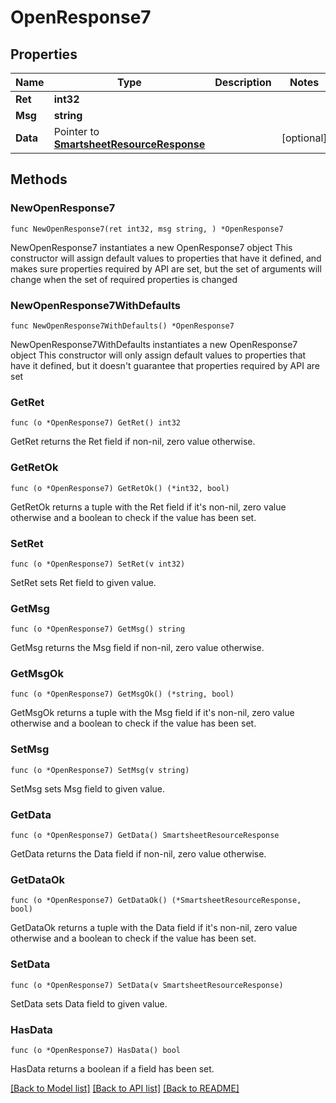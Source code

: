 # OpenResponse7

## Properties

Name | Type | Description | Notes
------------ | ------------- | ------------- | -------------
**Ret** | **int32** |  | 
**Msg** | **string** |  | 
**Data** | Pointer to [**SmartsheetResourceResponse**](SmartsheetResourceResponse.md) |  | [optional] 

## Methods

### NewOpenResponse7

`func NewOpenResponse7(ret int32, msg string, ) *OpenResponse7`

NewOpenResponse7 instantiates a new OpenResponse7 object
This constructor will assign default values to properties that have it defined,
and makes sure properties required by API are set, but the set of arguments
will change when the set of required properties is changed

### NewOpenResponse7WithDefaults

`func NewOpenResponse7WithDefaults() *OpenResponse7`

NewOpenResponse7WithDefaults instantiates a new OpenResponse7 object
This constructor will only assign default values to properties that have it defined,
but it doesn't guarantee that properties required by API are set

### GetRet

`func (o *OpenResponse7) GetRet() int32`

GetRet returns the Ret field if non-nil, zero value otherwise.

### GetRetOk

`func (o *OpenResponse7) GetRetOk() (*int32, bool)`

GetRetOk returns a tuple with the Ret field if it's non-nil, zero value otherwise
and a boolean to check if the value has been set.

### SetRet

`func (o *OpenResponse7) SetRet(v int32)`

SetRet sets Ret field to given value.


### GetMsg

`func (o *OpenResponse7) GetMsg() string`

GetMsg returns the Msg field if non-nil, zero value otherwise.

### GetMsgOk

`func (o *OpenResponse7) GetMsgOk() (*string, bool)`

GetMsgOk returns a tuple with the Msg field if it's non-nil, zero value otherwise
and a boolean to check if the value has been set.

### SetMsg

`func (o *OpenResponse7) SetMsg(v string)`

SetMsg sets Msg field to given value.


### GetData

`func (o *OpenResponse7) GetData() SmartsheetResourceResponse`

GetData returns the Data field if non-nil, zero value otherwise.

### GetDataOk

`func (o *OpenResponse7) GetDataOk() (*SmartsheetResourceResponse, bool)`

GetDataOk returns a tuple with the Data field if it's non-nil, zero value otherwise
and a boolean to check if the value has been set.

### SetData

`func (o *OpenResponse7) SetData(v SmartsheetResourceResponse)`

SetData sets Data field to given value.

### HasData

`func (o *OpenResponse7) HasData() bool`

HasData returns a boolean if a field has been set.


[[Back to Model list]](../README.md#documentation-for-models) [[Back to API list]](../README.md#documentation-for-api-endpoints) [[Back to README]](../README.md)


